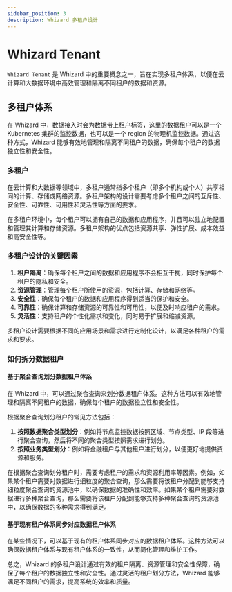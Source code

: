 ```yaml
---
sidebar_position: 3
description: Whizard 多租户设计
---
```


# Whizard Tenant

`Whizard Tenant` 是 Whizard 中的重要概念之一，旨在实现多租户体系，以便在云计算和大数据环境中高效管理和隔离不同租户的数据和资源。

## 多租户体系

在 Whizard 中，数据接入时会为数据带上租户标签，这里的数据租户可以是一个 Kubernetes 集群的监控数据，也可以是一个 region 的物理机监控数据。通过这种方式，Whizard 能够有效地管理和隔离不同租户的数据，确保每个租户的数据独立性和安全性。

### 多租户

在云计算和大数据等领域中，多租户通常指多个租户（即多个机构或个人）共享相同的计算、存储或网络资源。多租户架构的设计需要考虑多个租户之间的互斥性、安全性、可靠性、可用性和灵活性等方面的要求。

在多租户环境中，每个租户可以拥有自己的数据和应用程序，并且可以独立地配置和管理其计算和存储资源。多租户架构的优点包括资源共享、弹性扩展、成本效益和高安全性等。

### 多租户设计的关键因素

1. **租户隔离**：确保每个租户之间的数据和应用程序不会相互干扰，同时保护每个租户的隐私和安全。
2. **资源管理**：管理每个租户所使用的资源，包括计算、存储和网络等。
3. **安全性**：确保每个租户的数据和应用程序得到适当的保护和安全。
4. **可靠性**：确保计算和存储资源的可靠性和可用性，以便及时响应租户的需求。
5. **灵活性**：支持租户的个性化需求和变化，同时易于扩展和缩减资源。

多租户设计需要根据不同的应用场景和需求进行定制化设计，以满足各种租户的需求和要求。

### 如何拆分数据租户

#### 基于聚合查询划分数据租户体系

在 Whizard 中，可以通过聚合查询来划分数据租户体系。这种方法可以有效地管理和隔离不同租户的数据，确保每个租户的数据独立性和安全性。

根据聚合查询划分租户的常见方法包括：

1. **按照数据聚合类型划分**：例如将节点监控数据按照区域、节点类型、IP 段等进行聚合查询，然后将不同的聚合类型按照需求进行划分。
2. **按照业务类型划分**：例如将金融租户与其他租户进行划分，以便更好地提供资源和服务。

在根据聚合查询划分租户时，需要考虑租户的需求和资源利用率等因素。例如，如果某个租户需要对数据进行细粒度的聚合查询，那么需要将该租户分配到能够支持细粒度聚合查询的资源池中，以确保数据的准确性和效率。如果某个租户需要对数据进行多种聚合查询，那么需要将该租户分配到能够支持多种聚合查询的资源池中，以确保数据的多种需求得到满足。

#### 基于现有租户体系同步对应数据租户体系

在某些情况下，可以基于现有的租户体系同步对应的数据租户体系。这种方法可以确保数据租户体系与现有租户体系的一致性，从而简化管理和维护工作。

总之，Whizard 的多租户设计通过有效的租户隔离、资源管理和安全性保障，确保了每个租户的数据独立性和安全性。通过灵活的租户划分方法，Whizard 能够满足不同租户的需求，提高系统的效率和质量。
